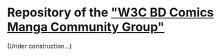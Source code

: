 # Repository of the ["W3C BD Comics Manga Community Group"](https://www.w3.org/community/bdcomacg/)

(Under construction...)
